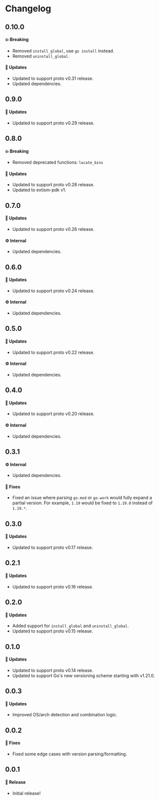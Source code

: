 # Changelog

## 0.10.0

#### 💥 Breaking

- Removed `install_global`, use `go install` instead.
- Removed `uninstall_global`.

#### 🚀 Updates

- Updated to support proto v0.31 release.
- Updated dependencies.

## 0.9.0

#### 🚀 Updates

- Updated to support proto v0.29 release.

## 0.8.0

#### 💥 Breaking

- Removed deprecated functions: `locate_bins`

#### 🚀 Updates

- Updated to support proto v0.28 release.
- Updated to extism-pdk v1.

## 0.7.0

#### 🚀 Updates

- Updated to support proto v0.26 release.

#### ⚙️ Internal

- Updated dependencies.

## 0.6.0

#### 🚀 Updates

- Updated to support proto v0.24 release.

#### ⚙️ Internal

- Updated dependencies.

## 0.5.0

#### 🚀 Updates

- Updated to support proto v0.22 release.

#### ⚙️ Internal

- Updated dependencies.

## 0.4.0

#### 🚀 Updates

- Updated to support proto v0.20 release.

#### ⚙️ Internal

- Updated dependencies.

## 0.3.1

#### ⚙️ Internal

- Updated dependencies.

#### 🐞 Fixes

- Fixed an issue where parsing `go.mod` or `go.work` would fully expand a partial version. For example, `1.19` would be fixed to `1.19.0` instead of `1.19.*`.

## 0.3.0

#### 🚀 Updates

- Updated to support proto v0.17 release.

## 0.2.1

#### 🚀 Updates

- Updated to support proto v0.16 release.

## 0.2.0

#### 🚀 Updates

- Added support for `install_global` and `uninstall_global`.
- Updated to support proto v0.15 release.

## 0.1.0

#### 🚀 Updates

- Updated to support proto v0.14 release.
- Updated to support Go's new versioning scheme starting with v1.21.0.

## 0.0.3

#### 🚀 Updates

- Improved OS/arch detection and combination logic.

## 0.0.2

#### 🐞 Fixes

- Fixed some edge cases with version parsing/formatting.

## 0.0.1

#### 🎉 Release

- Initial release!
